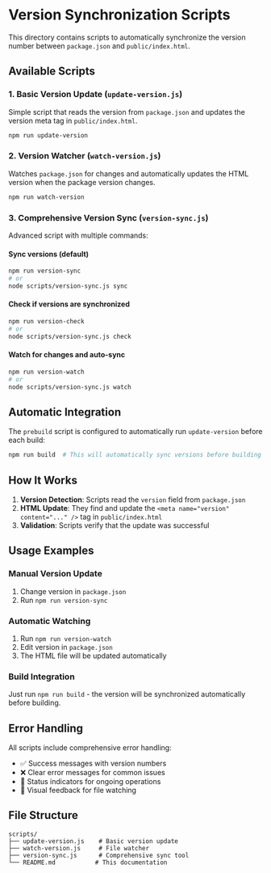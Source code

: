 # Version Synchronization Scripts

This directory contains scripts to automatically synchronize the version number between `package.json` and `public/index.html`.

## Available Scripts

### 1. Basic Version Update (`update-version.js`)

Simple script that reads the version from `package.json` and updates the version meta tag in `public/index.html`.

```bash
npm run update-version
```

### 2. Version Watcher (`watch-version.js`)

Watches `package.json` for changes and automatically updates the HTML version when the package version changes.

```bash
npm run watch-version
```

### 3. Comprehensive Version Sync (`version-sync.js`)

Advanced script with multiple commands:

#### Sync versions (default)

```bash
npm run version-sync
# or
node scripts/version-sync.js sync
```

#### Check if versions are synchronized

```bash
npm run version-check
# or
node scripts/version-sync.js check
```

#### Watch for changes and auto-sync

```bash
npm run version-watch
# or
node scripts/version-sync.js watch
```

## Automatic Integration

The `prebuild` script is configured to automatically run `update-version` before each build:

```bash
npm run build  # This will automatically sync versions before building
```

## How It Works

1. **Version Detection**: Scripts read the `version` field from `package.json`
2. **HTML Update**: They find and update the `<meta name="version" content="..." />` tag in `public/index.html`
3. **Validation**: Scripts verify that the update was successful

## Usage Examples

### Manual Version Update

1. Change version in `package.json`
2. Run `npm run version-sync`

### Automatic Watching

1. Run `npm run version-watch`
2. Edit version in `package.json`
3. The HTML file will be updated automatically

### Build Integration

Just run `npm run build` - the version will be synchronized automatically before building.

## Error Handling

All scripts include comprehensive error handling:

-   ✅ Success messages with version numbers
-   ❌ Clear error messages for common issues
-   🔄 Status indicators for ongoing operations
-   👀 Visual feedback for file watching

## File Structure

```
scripts/
├── update-version.js    # Basic version update
├── watch-version.js     # File watcher
├── version-sync.js      # Comprehensive sync tool
└── README.md           # This documentation
```
